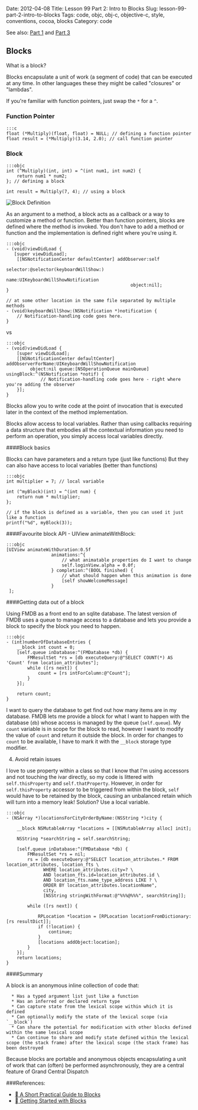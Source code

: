 Date: 2012-04-08
Title: Lesson 99 Part 2: Intro to Blocks
Slug: lesson-99-part-2-intro-to-blocks
Tags: code, objc, obj-c, objective-c, style, conventions, cocoa, blocks
Category: code

See also: [Part 1](/lesson-99-part-1-objective-c-and-cocoa-conventions.html) and [Part 3](/lesson-99-part-3-grand-central-dispatch.html)

## Blocks
What is a block?

Blocks encapsulate a unit of work (a segment of code) that can be executed at any time.  In other languages these they might be called "closures" or "lambdas".

If you're familiar with function pointers, just swap the `*` for a `^`.

### Function Pointer

	:::c
    float (*Multiply)(float, float) = NULL; // defining a function pointer
    float result = (*Multiply)(3.14, 2.0); // call function pointer

### Block

	:::objc
    int (^Multiply)(int, int) = ^(int num1, int num2) {
        return num1 * num2;
    }; // defining a block
    
    int result = Multiply(7, 4); // using a block
    
![Block Definition](https://developer.apple.com/library/ios/documentation/Cocoa/Conceptual/Blocks/Art/blocks.jpg)


As an argument to a method, a block acts as a callback or a way to customize a method or function.  Better than function pointers, blocks are defined where the method is invoked.  You don't have to add a method or function and the implementation is defined right where you're using it.  

	:::objc
	- (void)viewDidLoad {
	   [super viewDidLoad];
	    [[NSNotificationCenter defaultCenter] addObserver:self
	                                             selector:@selector(keyboardWillShow:)
	                                                 name:UIKeyboardWillShowNotification 
	                                               object:nil];
	}
	
	// at some other location in the same file separated by multiple methods
	- (void)keyboardWillShow:(NSNotification *)notification {
	    // Notification-handling code goes here.
	}

vs

	:::objc
	- (void)viewDidLoad {
	    [super viewDidLoad];
	    [[NSNotificationCenter defaultCenter] addObserverForName:UIKeyboardWillShowNotification
	         object:nil queue:[NSOperationQueue mainQueue] usingBlock:^(NSNotification *notif) {
	             // Notification-handling code goes here - right where you're adding the observer
	    }];
	}

Blocks allow you to write code at the point of invocation that is executed later in the context of the method implementation.

Blocks allow access to local variables.  Rather than using callbacks requiring a data structure that embodies all the contextual information you need to perform an operation, you simply access local variables directly.


####Block basics

Blocks can have parameters and a return type (just like functions)
But they can also have access to local variables (better than functions)
    
	:::objc
	int multiplier = 7; // local variable
			
	int (^myBlock)(int) = ^(int num) {
	    return num * multiplier;
	};
			
	// if the block is defined as a variable, then you can used it just like a function
	printf("%d", myBlock(3));


####Favourite block API - UIView animateWithBlock:

	:::objc
	[UIView animateWithDuration:0.5f
					 animations:^{
					     // what animatable properties do I want to change
						 self.loginView.alpha = 0.0f;
					 } completion:^(BOOL finished) {
					     // what should happen when this animation is done
						 [self showWelcomeMessage]
					 }
	 ];	


####Getting data out of a block

Using FMDB as a front end to an sqlite database.  The latest version of FMDB uses a queue to manage access to a database and lets you provide a block to specify the block you need to happen.
   
	:::objc
	- (int)numberOfDatabaseEntries {
	    __block int count = 0;
	    [self.queue inDatabase:^(FMDatabase *db) {
	        FMResultSet *rs = [db executeQuery:@"SELECT COUNT(*) AS 'Count' from location_attributes"];
	        while ([rs next]) {
	            count = [rs intForColumn:@"Count"];
	        }
	    }];
		    
	    return count;
	}

I want to query the database to get find out how many items are in my database.  FMDB lets me provide a block for what I want to happen with the database (`db`) whose access is managed by the queue (`self.queue`).  My `count` variable is in scope for the block to read, however I want to modify the value of `count` and return it outside the block.  In order for changes to `count` to be available, I have to mark it with the `__block` storage type modifier.

4. Avoid retain issues
 
I love to use property within a class so that I know that I'm using accessors and not touching the ivar directly, so my code is littered with `self.thisProperty` and `self.thatProperty`.  However, in order for `self.thisProperty` accessor to be triggered from within the block, `self` would have to be retained by the block, causing an unbalanced retain which will turn into a memory leak!  Solution? Use a local variable.

    :::objc
	- (NSArray *)locationsForCityOrderByName:(NSString *)city {
		
	    __block NSMutableArray *locations = [[NSMutableArray alloc] init];
		    
	    NSString *searchString = self.searchString;
		
	    [self.queue inDatabase:^(FMDatabase *db) {
	        FMResultSet *rs = nil;
            rs = [db executeQuery:@"SELECT location_attributes.* FROM location_attributes, location_fts \
                  WHERE location_attributes.city=? \
                  AND location_fts.id=location_attributes.id \
                  AND location_fts.name_type_address LIKE ? \
                  ORDER BY location_attributes.locationName", 
                  city, 
                  [NSString stringWithFormat:@"%%%@%%%", searchString]];
	                  
	        while ([rs next]) {
		            
	            RPLocation *location = [RPLocation locationFromDictionary:[rs resultDict]];
	            if (!location) {
	                continue;
	            }
	            [locations addObject:location];
	        }
	    }];
	    return locations;    
	}

####Summary

   A block is an anonymous inline collection of code that:

	  * Has a typed argument list just like a function
	  * Has an inferred or declared return type
	  * Can capture state from the lexical scope within which it is defined
	  * Can optionally modify the state of the lexical scope (via `__block`)
	  * Can share the potential for modification with other blocks defined within the same lexical scope
	  * Can continue to share and modify state defined within the lexical scope (the stack frame) after the lexical scope (the stack frame) has been destroyed

   Because blocks are portable and anonymous objects encapsulating a unit of work that can (often) be performed asynchronously, they are a central feature of Grand Central Dispatch

###References:

 * [ A Short Practical Guide to Blocks](https://developer.apple.com/library/ios/#featuredarticles/Short_Practical_Guide_Blocks/_index.html)
 * [ Getting Started with Blocks](https://developer.apple.com/library/ios/#documentation/Cocoa/Conceptual/Blocks/Articles/bxGettingStarted.html#//apple_ref/doc/uid/TP40007502-CH7-SW1)